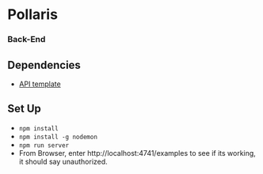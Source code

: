 # Pollaris
### Back-End

## Dependencies

- [API template](https://git.generalassemb.ly/ga-wdi-boston/express-api-template)


## Set Up

- `npm install`
- `npm install -g nodemon`
- `npm run server`
- From Browser, enter http://localhost:4741/examples to see if its working, it should say unauthorized.

